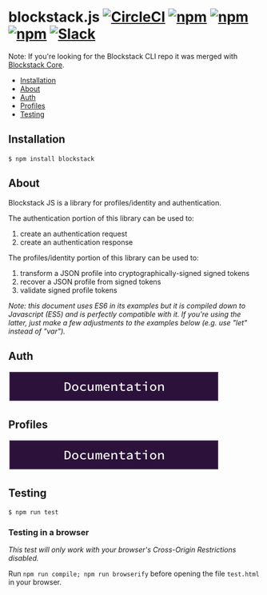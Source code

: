 # blockstack.js [![CircleCI](https://img.shields.io/circleci/project/blockstack/blockstack.js/master.svg)](https://circleci.com/gh/blockstack/blockstack.js/tree/master) [![npm](https://img.shields.io/npm/v/blockstack.svg)](https://www.npmjs.com/package/blockstack) [![npm](https://img.shields.io/npm/dm/blockstack.svg)](https://www.npmjs.com/package/blockstack) [![npm](https://img.shields.io/npm/l/blockstack.svg)](https://www.npmjs.com/package/blockstack) [![Slack](http://slack.blockstack.org/badge.svg)](http://slack.blockstack.org/)

Note: If you're looking for the Blockstack CLI repo it was merged with [Blockstack Core](https://github.com/blockstack/blockstack-core).

* [Installation](#installation)
* [About](#about)
* [Auth](#auth)
* [Profiles](#profiles)
* [Testing](#testing)

## Installation

```
$ npm install blockstack
```

## About

Blockstack JS is a library for profiles/identity and authentication.

The authentication portion of this library can be used to:

1. create an authentication request
1. create an authentication response

The profiles/identity portion of this library can be used to:

1. transform a JSON profile into cryptographically-signed signed tokens
1. recover a JSON profile from signed tokens
1. validate signed profile tokens

*Note: this document uses ES6 in its examples but it is compiled down to Javascript (ES5) and is perfectly compatible with it. If you're using the latter, just make a few adjustments to the examples below (e.g. use "let" instead of "var").*

## Auth

[![Documentation](/docs-button.png)](/src/auth)

## Profiles

[![Documentation](/docs-button.png)](/src/profiles)

## Testing

```
$ npm run test
```

### Testing in a browser

*This test will only work with your browser's Cross-Origin Restrictions disabled.*

Run `npm run compile; npm run browserify` before opening the file `test.html`
in your browser.